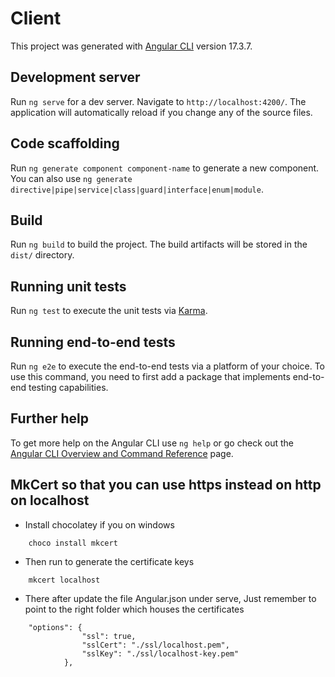 # Client

This project was generated with [Angular CLI](https://github.com/angular/angular-cli) version 17.3.7.

## Development server

Run `ng serve` for a dev server. Navigate to `http://localhost:4200/`. The application will automatically reload if you change any of the source files.

## Code scaffolding

Run `ng generate component component-name` to generate a new component. You can also use `ng generate directive|pipe|service|class|guard|interface|enum|module`.

## Build

Run `ng build` to build the project. The build artifacts will be stored in the `dist/` directory.

## Running unit tests

Run `ng test` to execute the unit tests via [Karma](https://karma-runner.github.io).

## Running end-to-end tests

Run `ng e2e` to execute the end-to-end tests via a platform of your choice. To use this command, you need to first add a package that implements end-to-end testing capabilities.

## Further help

To get more help on the Angular CLI use `ng help` or go check out the [Angular CLI Overview and Command Reference](https://angular.io/cli) page.

## MkCert so that you can use https instead on http on localhost

- Install chocolatey if you on windows

```
    choco install mkcert
```

- Then run to generate the certificate keys

```
    mkcert localhost
```

- There after update the file Angular.json under serve, Just remember to point to the right folder which houses the certificates

```
    "options": {
                "ssl": true,
                "sslCert": "./ssl/localhost.pem",
                "sslKey": "./ssl/localhost-key.pem"
            },
```

